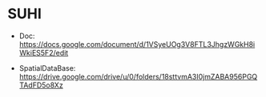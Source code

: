 # **SUHI**

- Doc: https://docs.google.com/document/d/1VSyeUOg3V8FTL3JhgzWGkH8iWkiES5F2/edit

- SpatialDataBase: https://drive.google.com/drive/u/0/folders/18sttvmA3I0jmZABA956PGQTAdFD5o8Xz
